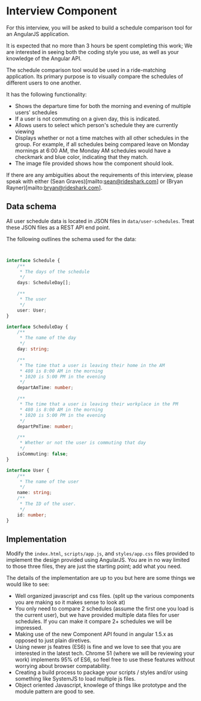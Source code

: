 # Interview Component

For this interview, you will be asked to build a schedule comparison tool for an AngularJS application.

It is expected that no more than 3 hours be spent completing this work; We are interested in seeing both the coding style you use, as well as your knowledge of the Angular API.

The schedule comparison tool would be used in a ride-matching application. Its 
primary purpose is to visually compare the schedules of different users to one another.

It has the following functionality:

 - Shows the departure time for both the morning and evening of multiple users' schedules
 - If a user is not commuting on a given day, this is indicated.
 - Allows users to select which person's schedule they are currently viewing
 - Displays whether or not a time matches with all other schedules in the group. 
   For example, if all schedules being compared leave on Monday mornings at 6:00 AM, the Monday AM schedules would have a checkmark and blue color, indicating that they match.
 - The image file provided shows how the component should look.

If there are any ambiguities about the requirements of this interview, please speak with either (Sean Graves)[mailto:sean@rideshark.com] or (Bryan Rayner)[mailto:bryan@rideshark.com].

## Data schema

All user schedule data is located in JSON files in `data/user-schedules`. Treat these JSON files as a REST API end point.

The following outlines the schema used for the data:
````ts 


interface Schedule {
    /**
     * The days of the schedule
     */
    days: ScheduleDay[];

    /**
     * The user
     */
    user: User;
}

interface ScheduleDay {
    /**
     * The name of the day
     */
    day: string;

    /**
     * The time that a user is leaving their home in the AM 
     * 480 is 8:00 AM in the morning
     * 1020 is 5:00 PM in the evening
     */
    departAmTime: number;

    /**
     * The time that a user is leaving their workplace in the PM 
     * 480 is 8:00 AM in the morning
     * 1020 is 5:00 PM in the evening
     */
    departPmTime: number;

    /**
     * Whether or not the user is commuting that day
     */
    isCommuting: false;
}

interface User {
    /**
     * The name of the user
     */
    name: string;
    /**
     * The ID of the user.
     */
    id: number;
}


````

 

## Implementation

Modify the `index.html`, `scripts/app.js`, and `styles/app.css` files provided to implement the design provided using AngularJS. You are in no way limited to those three files, they are just the starting point; add what you need.

The details of the implementation are up to you but here are some things we would like to see:
 - Well organized javascript and css files. (split up the various components you are making so it makes sense to look at)
 - You only need to compare 2 schedules (assume the first one you load is the current user), but we have provided multiple data files for user schedules. If you can make it compare 2+ schedules we will be impressed.
 - Making use of the new Component API found in angular 1.5.x as opposed to just plain diretives.
 - Using newer js featres (ES6) is fine and we love to see that you are interested in the latest tech. Chrome 51 (where we will be reviewing your work) implements 95% of ES6, so feel free to use these features without worrying about browser compatability.
 - Creating a build process to package your scripts / styles and/or using something like SystemJS to load multiple js files.
 - Object oriented Javascript, knowlege of things like prototype and the module pattern are good to see.
